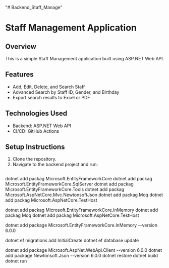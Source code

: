 
 
 "# Backend_Staff_Manage" 
# Staff Management Application

## Overview
This is a simple Staff Management application built using ASP.NET Web API.

## Features
- Add, Edit, Delete, and Search Staff
- Advanced Search by Staff ID, Gender, and Birthday
- Export search results to Excel or PDF

## Technologies Used
- Backend: ASP.NET Web API
- CI/CD: GitHub Actions

## Setup Instructions
1. Clone the repository.
2. Navigate to the backend project and run:
   ```bash
   
dotnet add packag Microsoft.EntityFrameworkCore
dotnet add packag Microsoft.EntityFrameworkCore.SqlServer
dotnet add packag Microsoft.EntityFrameworkCore.Tools
dotnet add packag Microsoft.AspNetCore.Mvc.NewtonsoftJson
dotnet add packag Moq
dotnet add packag Microsoft.AspNetCore.TestHost

dotnet add packag Microsoft.EntityFrameworkCore.InMemory
dotnet add packag Moq
dotnet add packag Microsoft.AspNetCore.TestHost

dotnet add package Microsoft.EntityFrameworkCore.InMemory --version 6.0.0

dotnet ef migrations add InitialCreate
dotnet ef database update

dotnet add package Microsoft.AspNet.WebApi.Client --version 6.0.0
dotnet add package Newtonsoft.Json --version 6.0.0
   dotnet restore
   dotnet build
   dotnet run
